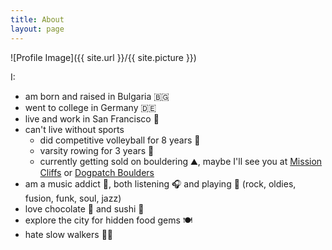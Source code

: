```yaml
---
title: About
layout: page
---
```

![Profile Image]({{ site.url }}/{{ site.picture }})

I:
- am born and raised in Bulgaria 🇧🇬
- went to college in Germany 🇩🇪
- live and work in San Francisco 🌉
- can't live without sports 
    - did competitive volleyball for 8 years 🏐 
    - varsity rowing for 3 years 🚣 
    - currently getting sold on bouldering ⛰️, maybe I'll see you at <a href="https://touchstoneclimbing.com/mission-cliffs/" target="_blank">Mission Cliffs</a> or <a href="https://touchstoneclimbing.com/dogpatch-boulders/" target="_blank">Dogpatch Boulders</a>
- am a music addict 🎵, both listening 🎧 and playing 🥁 (rock, oldies, fusion, funk, soul, jazz)
- love chocolate 🍫 and sushi 🍣
- explore the city for hidden food gems 🍽
- hate slow walkers 🚶🏼‍
